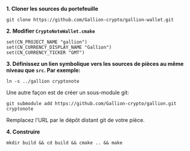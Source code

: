 ﻿**1. Cloner les sources du portefeuille**

```
git clone https://github.com/Gallion-crypto/gallion-wallet.git
```

**2. Modifier `CryptoNoteWallet.cmake`**
 
```
set(CN_PROJECT_NAME "gallion")
set(CN_CURRENCY_DISPLAY_NAME "Gallion")
set(CN_CURRENCY_TICKER "GMT")
```

**3. Définissez un lien symbolique vers les sources de pièces au même niveau que `src`. Par exemple:**

```
ln -s ../gallion cryptonote
```

Une autre façon est de créer un sous-module git:
```
git submodule add https://github.com/Gallion-crypto/gallion.git cryptonote
```

Remplacez l'URL par le dépôt distant git de votre pièce.

**4. Construire**

```
mkdir build && cd build && cmake .. && make
```
